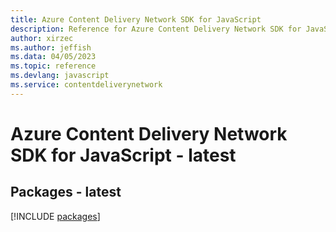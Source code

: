 ```yaml
---
title: Azure Content Delivery Network SDK for JavaScript
description: Reference for Azure Content Delivery Network SDK for JavaScript
author: xirzec
ms.author: jeffish
ms.data: 04/05/2023
ms.topic: reference
ms.devlang: javascript
ms.service: contentdeliverynetwork
---
```

# Azure Content Delivery Network SDK for JavaScript - latest
## Packages - latest
[!INCLUDE [packages](content-delivery-network-index.md)]